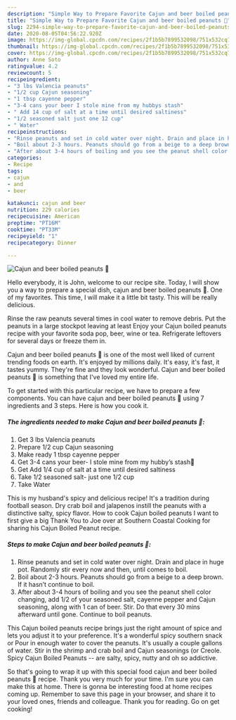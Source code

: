 ```yaml
---
description: "Simple Way to Prepare Favorite Cajun and beer boiled peanuts 🥜"
title: "Simple Way to Prepare Favorite Cajun and beer boiled peanuts 🥜"
slug: 2294-simple-way-to-prepare-favorite-cajun-and-beer-boiled-peanuts
date: 2020-08-05T04:56:22.920Z
image: https://img-global.cpcdn.com/recipes/2f1b5b7899532098/751x532cq70/cajun-and-beer-boiled-peanuts-🥜-recipe-main-photo.jpg
thumbnail: https://img-global.cpcdn.com/recipes/2f1b5b7899532098/751x532cq70/cajun-and-beer-boiled-peanuts-🥜-recipe-main-photo.jpg
cover: https://img-global.cpcdn.com/recipes/2f1b5b7899532098/751x532cq70/cajun-and-beer-boiled-peanuts-🥜-recipe-main-photo.jpg
author: Anne Soto
ratingvalue: 4.2
reviewcount: 5
recipeingredient:
- "3 lbs Valencia peanuts"
- "1/2 cup Cajun seasoning"
- "1 tbsp cayenne pepper"
- "3-4 cans your beer I stole mine from my hubbys stash"
- " Add 14 cup of salt at a time until desired saltiness"
- "1/2 seasoned salt just one 12 cup"
- " Water"
recipeinstructions:
- "Rinse peanuts and set in cold water over night. Drain and place in huge pot. Randomly stir every now and then, until comes to boil."
- "Boil about 2-3 hours. Peanuts should go from a beige to a deep brown. If it hasn’t continue to boil."
- "After about 3-4 hours of boiling and you see the peanut shell color changing, add 1/2 of your seasoned salt, cayenne pepper and Cajun seasoning, along with 1 can of beer. Stir. Do that every 30 mins afterward until gone. Continue to boil peanuts."
categories:
- Recipe
tags:
- cajun
- and
- beer

katakunci: cajun and beer 
nutrition: 229 calories
recipecuisine: American
preptime: "PT16M"
cooktime: "PT33M"
recipeyield: "1"
recipecategory: Dinner

---
```



![Cajun and beer boiled peanuts 🥜](https://img-global.cpcdn.com/recipes/2f1b5b7899532098/751x532cq70/cajun-and-beer-boiled-peanuts-🥜-recipe-main-photo.jpg)

Hello everybody, it is John, welcome to our recipe site. Today, I will show you a way to prepare a special dish, cajun and beer boiled peanuts 🥜. One of my favorites. This time, I will make it a little bit tasty. This will be really delicious.

Rinse the raw peanuts several times in cool water to remove debris. Put the peanuts in a large stockpot leaving at least Enjoy your Cajun boiled peanuts recipe with your favorite soda pop, beer, wine or tea. Refrigerate leftovers for several days or freeze them in.

Cajun and beer boiled peanuts 🥜 is one of the most well liked of current trending foods on earth. It's enjoyed by millions daily. It's easy, it's fast, it tastes yummy. They're fine and they look wonderful. Cajun and beer boiled peanuts 🥜 is something that I've loved my entire life.


To get started with this particular recipe, we have to prepare a few components. You can have cajun and beer boiled peanuts 🥜 using 7 ingredients and 3 steps. Here is how you cook it.

<!--inarticleads1-->

##### The ingredients needed to make Cajun and beer boiled peanuts 🥜:

1. Get 3 lbs Valencia peanuts
1. Prepare 1/2 cup Cajun seasoning
1. Make ready 1 tbsp cayenne pepper
1. Get 3-4 cans your beer- I stole mine from my hubby’s stash🤭
1. Get  Add 1/4 cup of salt at a time until desired saltiness
1. Take 1/2 seasoned salt- just one 1/2 cup
1. Take  Water


This is my husband&#39;s spicy and delicious recipe! It&#39;s a tradition during football season. Dry crab boil and jalapenos instill the peanuts with a distinctive salty, spicy flavor. How to cook Cajun boiled peanuts I want to first give a big Thank You to Joe over at Southern Coastal Cooking for sharing his Cajun Boiled Peanut recipe. 

<!--inarticleads2-->

##### Steps to make Cajun and beer boiled peanuts 🥜:

1. Rinse peanuts and set in cold water over night. Drain and place in huge pot. Randomly stir every now and then, until comes to boil.
1. Boil about 2-3 hours. Peanuts should go from a beige to a deep brown. If it hasn’t continue to boil.
1. After about 3-4 hours of boiling and you see the peanut shell color changing, add 1/2 of your seasoned salt, cayenne pepper and Cajun seasoning, along with 1 can of beer. Stir. Do that every 30 mins afterward until gone. Continue to boil peanuts.


This Cajun boiled peanuts recipe brings just the right amount of spice and lets you adjust it to your preference. It&#39;s a wonderful spicy southern snack or Pour in enough water to cover the peanuts. It&#39;s usually a couple gallons of water. Stir in the shrimp and crab boil and Cajun seasonings (or Creole. Spicy Cajun Boiled Peanuts -- are salty, spicy, nutty and oh so addictive. 

So that's going to wrap it up with this special food cajun and beer boiled peanuts 🥜 recipe. Thank you very much for your time. I'm sure you can make this at home. There is gonna be interesting food at home recipes coming up. Remember to save this page in your browser, and share it to your loved ones, friends and colleague. Thank you for reading. Go on get cooking!
